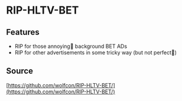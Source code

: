 # RIP-HLTV-BET

## Features

- RIP for those annoying🤮 background BET ADs
- RIP for other advertisements in some tricky way (but not perfect🤪)


## Source

[https://github.com/wolfcon/RIP-HLTV-BET/](https://github.com/wolfcon/RIP-HLTV-BET/)
